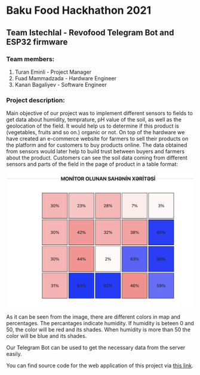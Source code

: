 # Baku Food Hackhathon 2021
## Team Istechlal - Revofood Telegram Bot and ESP32 firmware
### Team members:
<ol>
  <li>Turan Eminli - Project Manager</li>
  <li>Fuad Mammadzada - Hardware Engineer</li>
  <li>Kanan Bagaliyev - Software Engineer</li>
</ol>

### Project description:
Main objective of our project was to implement different sensors to fields to get data about humidity, temprature, pH value of the soil, as well as the geolocation of the field. It would help us to determine if this product is (vegetables, fruits and so on.) organic or not. On top of the hardware we have created an e-commerce website for farmers to sell their products on the platform and for customers to buy products online. The data obtained from sensors would later help to build trust between buyers and farmers about the product. Customers can see the soil data coming from different sensors and parts of the field in the page of product in a table format:

<p align="center">
  <img src="screenshots/map-table.png" style="width:500px"/>  
</p>

As it can be seen from the image, there are different colors in map and percentages.  The percantages indicate humidity. If humidity is beteen 0 and 50, the color will be red and its shades. When humidity is more than 50 the color will be blue and its shades.

Our Telegram Bot can be used to get the necessary data from the server easily. 

You can find source code for the web application of this project via <a href="https://github.com/KananBagaliyev/bfh-2021">this link</a>.
